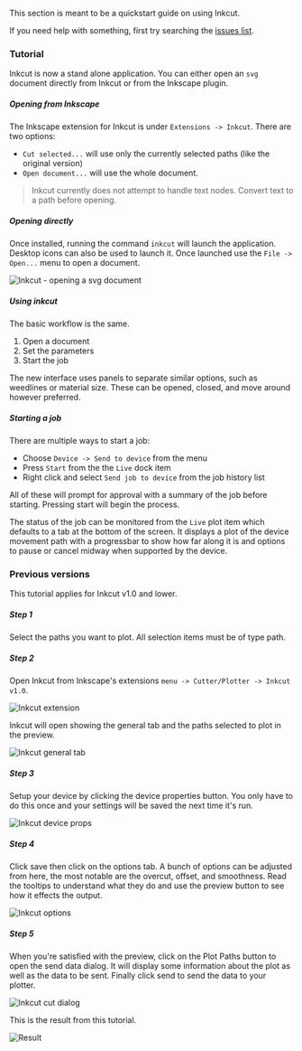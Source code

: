 
This section is meant to be a quickstart guide on using Inkcut. 

If you need help with something, first try searching the 
[issues list](https://github.com/codelv/inkcut/issues).


### Tutorial

Inkcut is now a stand alone application. You can either open an `svg` document
directly from Inkcut or from the Inkscape plugin.

##### Opening from Inkscape

The Inkscape extension for Inkcut is under `Extensions -> Inkcut`. 
There are two options:

- `Cut selected...` will use only the currently selected paths (like the original version) 
- `Open document...` will use the whole document.

> Inkcut currently does not attempt to handle text nodes. Convert text to a path before
opening.

##### Opening directly

Once installed, running the command `inkcut` will launch the application. Desktop
icons can also be used to launch it. Once launched use the `File -> Open...` menu
to open a document.

![Inkcut - opening a svg document ](https://user-images.githubusercontent.com/380158/34272025-b9cd6b22-e65c-11e7-99fd-7bb01f110432.gif)



##### Using inkcut

The basic workflow is the same. 

1. Open a document
2. Set the parameters
3. Start the job  

The new interface uses panels to separate similar options, such as weedlines or 
material size. These can be opened, closed, and move around however preferred.

##### Starting a job

There are multiple ways to start a job:
 
 - Choose `Device -> Send to device` from the menu
 - Press `Start` from the the `Live` dock item
 - Right click and select `Send job to device` from the job history list
 
All of these will prompt for approval with a summary of the job before
starting. Pressing start will begin the process.

The status of the job can be monitored from the `Live` plot item which defaults
to a tab at the bottom of the screen. It displays a plot of the device movement path
with a progressbar to show how far along it is and options to pause or cancel midway
when supported by the device.


### Previous versions

This tutorial applies for Inkcut v1.0 and lower. 

##### Step 1

Select the paths you want to plot. All selection items must be of type path.

##### Step 2

Open Inkcut from Inkscape's extensions `menu -> Cutter/Plotter -> Inkcut v1.0`. 

![Inkcut extension](https://user-images.githubusercontent.com/380158/34217242-0da7bb88-e579-11e7-9f0a-3ba619be0648.jpeg)

Inkcut will open showing the general tab and the paths selected to plot in the preview.

![Inkcut general tab](https://user-images.githubusercontent.com/380158/34217513-b0a7a424-e579-11e7-955f-71860a7f6736.jpeg)

##### Step 3

Setup your device by clicking the device properties button. You only have to do this once and your settings will be saved the next time it's run.

![Inkcut device props](https://user-images.githubusercontent.com/380158/34217249-10882144-e579-11e7-88b8-aaf98b897eb5.jpeg)

##### Step 4

Click save then click on the options tab. A bunch of options can be adjusted from here, the most notable are the overcut, offset, and smoothness. Read the tooltips to understand what they do and use the preview button to see how it effects the output.

![Inkcut options](https://user-images.githubusercontent.com/380158/34217254-11dd1a54-e579-11e7-9553-9071ce982d7d.jpeg)

##### Step 5

When you're satisfied with the preview, click on the Plot Paths button to open the send data dialog. It will display some information about the plot as well as the data to be sent. Finally click send to send the data to your plotter.

![Inkcut cut dialog](https://user-images.githubusercontent.com/380158/34217257-139216f6-e579-11e7-8d79-eb3d422800d5.jpeg)

This is the result from this tutorial.

![Result](https://user-images.githubusercontent.com/380158/34217260-167718e4-e579-11e7-9cee-b158c3cf20eb.jpeg)


